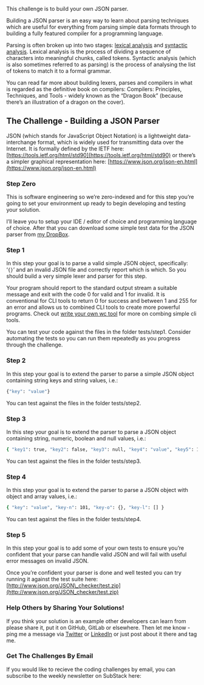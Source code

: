 This challenge is to build your own JSON parser.

Building a JSON parser is an easy way to learn about parsing techniques which are useful for everything from parsing simple data formats through to building a fully featured compiler for a programming language.

Parsing is often broken up into two stages: [lexical analysis](https://en.wikipedia.org/wiki/Lexical_analysis) and [syntactic analysis](https://en.wikipedia.org/wiki/Parsing). Lexical analysis is the process of dividing a sequence of characters into meaningful chunks, called tokens. Syntactic analysis (which is also sometimes referred to as parsing) is the process of analysing the list of tokens to match it to a formal grammar.

You can read far more about building lexers, parses and compilers in what is regarded as the definitive book on compilers: Compilers: Principles, Techniques, and Tools - widely known as the “Dragon Book” (because there’s an illustration of a dragon on the cover).

## The Challenge - Building a JSON Parser

JSON (which stands for JavaScript Object Notation) is a lightweight data-interchange format, which is widely used for transmitting data over the Internet. It is formally defined by the IETF here: [https://tools.ietf.org/html/std90](https://tools.ietf.org/html/std90) or there’s a simpler graphical representation here: [https://www.json.org/json-en.html](https://www.json.org/json-en.html)

### Step Zero

This is software engineering so we’re zero-indexed and for this step you’re going to set your environment up ready to begin developing and testing your solution.

I’ll leave you to setup your IDE / editor of choice and programming language of choice. After that you can download some simple test data for the JSON parser from [my DropBox](https://www.dropbox.com/s/vthtr4897fkuhw8/tests.zip?dl=0).

### Step 1

In this step your goal is to parse a valid simple JSON object, specifically: ‘`{}`’ and an invalid JSON file and correctly report which is which. So you should build a very simple lexer and parser for this step.

Your program should report to the standard output stream a suitable message and exit with the code 0 for valid and 1 for invalid. It is conventional for CLI tools to return 0 for success and between 1 and 255 for an error and allows us to combined CLI tools to create more powerful programs. Check out [write your own wc tool](https://codingchallenges.fyi/challenges/challenge-wc) for more on combing simple cli tools.

You can test your code against the files in the folder tests/step1. Consider automating the tests so you can run them repeatedly as you progress through the challenge.

### Step 2

In this step your goal is to extend the parser to parse a simple JSON object containing string keys and string values, i.e.:

```bash
{"key": "value"}
```

You can test against the files in the folder tests/step2.

### Step 3

In this step your goal is to extend the parser to parse a JSON object containing string, numeric, boolean and null values, i.e.:

```bash
{ "key1": true, "key2": false, "key3": null, "key4": "value", "key5": 101 }
```

You can test against the files in the folder tests/step3.

### Step 4

In this step your goal is to extend the parser to parse a JSON object with object and array values, i.e.:

```bash
{ "key": "value", "key-n": 101, "key-o": {}, "key-l": [] }
```

You can test against the files in the folder tests/step4.

### Step 5

In this step your goal is to add some of your own tests to ensure you’re confident that your parse can handle valid JSON and will fail with useful error messages on invalid JSON.

Once you’re confident your parser is done and well tested you can try running it against the test suite here: [http://www.json.org/JSON\_checker/test.zip](http://www.json.org/JSON_checker/test.zip)

### Help Others by Sharing Your Solutions!

If you think your solution is an example other developers can learn from please share it, put it on GitHub, GitLab or elsewhere. Then let me know - ping me a message via [Twitter](https://twitter.com/johncrickett) or [LinkedIn](https://www.linkedin.com/in/johncrickett/) or just post about it there and tag me.

### Get The Challenges By Email

If you would like to recieve the coding challenges by email, you can subscribe to the weekly newsletter on SubStack here:
